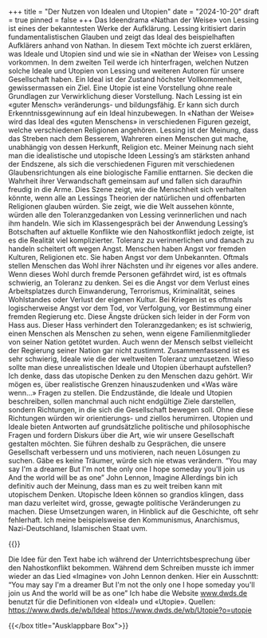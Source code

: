 +++
title = "Der Nutzen von Idealen und Utopien"
date = "2024-10-20"
draft = true
pinned = false
+++
Das Ideendrama «Nathan der Weise» von Lessing ist eines der bekanntesten Werke der Aufklärung. Lessing kritisiert darin fundamentalistischen Glauben und zeigt das Ideal des beispielhaften Aufklärers anhand von Nathan. In diesem Text möchte ich zuerst erklären, was Ideale und Utopien sind und wie sie in «Nathan der Weise» von Lessing vorkommen. In dem zweiten Teil werde ich hinterfragen, welchen Nutzen solche Ideale und Utopien von Lessing und weiteren Autoren für unsere Gesellschaft haben. 
Ein Ideal ist der Zustand höchster Vollkommenheit, gewissermassen ein Ziel. Eine Utopie ist eine Vorstellung ohne reale Grundlagen zur Verwirklichung dieser Vorstellung. 
Nach Lessing ist ein «guter Mensch» veränderungs- und bildungsfähig. Er kann sich durch Erkenntnissgewinnung auf ein Ideal hinzubewegen. In «Nathan der Weise» wird das Ideal des «guten Menschens» in verschiedenen Figuren gezeigt, welche verschiedenen Religionen angehören. Lessing ist der Meinung, dass das Streben nach dem Besserem, Wahreren einen Menschen gut mache, unabhängig von dessen Herkunft, Religion etc. 
Meiner Meinung nach sieht man die idealistische und utopische Ideen Lessing’s am stärksten anhand der Endszene, als sich die verschiedenen Figuren mit verschiedenen Glaubensrichtungen als eine biologische Familie enttarnen. Sie decken die Wahrheit ihrer Verwandschaft gemeinsam auf und fallen sich daraufhin freudig in die Arme. Dies Szene zeigt, wie die Menschheit sich verhalten könnte, wenn alle an Lessings Theorien der natürlichen und offenbarten Religionen glauben würden. Sie zeigt, wie die Welt aussehen könnte, würden alle den Toleranzgedanken von Lessing verinnerlichen und nach ihm handeln. 
Wie sich im Klassengespräch bei der Anwendung Lessing’s Botschaften auf aktuelle Konflikte wie den Nahostkonflikt jedoch zeigte, ist es die Realität viel komplizierter. Toleranz zu verinnerlichen und danach zu handeln scheitert oft wegen Angst. Menschen haben Angst vor fremden Kulturen, Religionen etc. Sie haben Angst vor dem Unbekannten. Oftmals stellen Menschen das Wohl ihrer Nächsten und ihr eigenes vor alles andere. Wenn dieses Wohl durch fremde Personen gefährdet wird, ist es oftmals schwierig, an Toleranz zu denken. Sei es die Angst vor dem Verlust eines Arbeitsplatzes durch Einwanderung, Terrorismus, Kriminalität, seines Wohlstandes oder Verlust der eigenen Kultur. Bei Kriegen ist es oftmals logischerweise Angst vor dem Tod, vor Verfolgung, vor Bestimmung einer fremden Regierung etc. Diese Ängste drücken sich leider in der Form von Hass aus. Dieser Hass verhindert den Toleranzgedanken; es ist schwierig, einen Menschen als Menschen zu sehen, wenn eigene Familienmitglieder von seiner Nation getötet wurden. Auch wenn der Mensch selbst vielleicht der Regierung seiner Nation gar nicht zustimmt. 
Zusammenfassend ist es sehr schwierig, Ideale wie die der weltweiten Toleranz umzusetzen. Wieso sollte man diese unrealistischen Ideale und Utopien überhaupt aufstellen?
Ich denke, dass das utopische Denken zu den Menschen dazu gehört. Wir mögen es, über realistische Grenzen hinauszudenken und «Was wäre wenn…» Fragen zu stellen. Die Endzustände, die Ideale und Utopien beschreiben, sollen manchmal auch nicht endgültige Ziele darstellen, sondern Richtungen, in die sich die Gesellschaft bewegen soll. Ohne diese Richtungen würden wir orientierungs- und ziellos herumirren. Utopien und Ideale bieten Antworten auf grundsätzliche politische und philosophische Fragen und fordern Diskurs über die Art, wie wir unsere Gesellschaft gestalten möchten. Sie führen deshalb zu Gesprächen, die unsere Gesellschaft verbessern und uns motivieren, nach neuen Lösungen zu suchen. Gäbe es keine Träumer, würde sich nie etwas verändern. 
“You may say I'm a dreamer
But I'm not the only one
I hope someday you'll join us
And the world will be as one”
John Lennon, Imagine
Allerdings bin ich definitiv auch der Meinung, dass man es zu weit treiben kann mit utopischem Denken. Utopische Ideen können so grandios klingen, dass man dazu verleitet wird, grosse, gewagte politische Veränderungen zu machen. Diese Umsetzungen waren, in Hinblick auf die Geschichte, oft sehr fehlerhaft. Ich meine beispielsweise den Kommunismus, Anarchismus, Nazi-Deutschland, Islamischen Staat uvm.

{{<box title="Ausklappbare Box">}}


Die Idee für den Text habe ich während der Unterrichtsbesprechung über den Nahostkonflikt bekommen. Während dem Schreiben musste ich immer wieder an das Lied «Imagine» von John Lennon denken. Hier ein Ausschntt: 
“You may say I'm a dreamer
But I'm not the only one
I hope someday you'll join us
And the world will be as one”
Ich habe die Website www.dwds.de benutzt für die Definitionen von «Ideal» und «Utopie».
Quellen:
https://www.dwds.de/wb/Ideal
https://www.dwds.de/wb/Utopie?o=utopie

{{</box title="Ausklappbare Box">}}